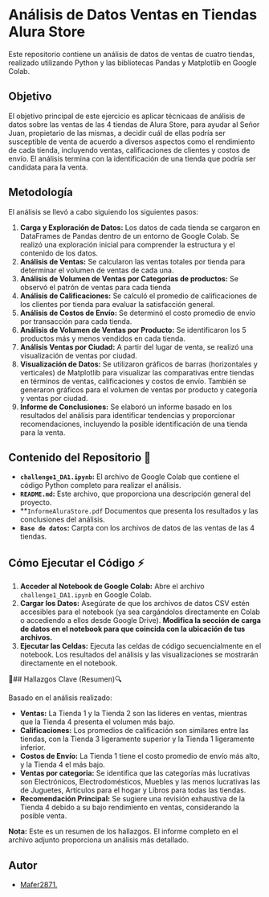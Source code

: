 # Análisis de Datos Ventas en Tiendas Alura Store

Este repositorio contiene un análisis de datos de ventas de cuatro tiendas, realizado utilizando Python y las bibliotecas Pandas y Matplotlib en Google Colab.

## Objetivo

El objetivo principal de este ejercicio es aplicar técnicaas de análisis de datos sobre las ventas de las 4 tiendas de Alura Store, para ayudar al Señor Juan, propietario de las mismas, a decidir cuál de ellas podría ser susceptible de venta de acuerdo a diversos aspectos como el rendimiento de cada tienda, incluyendo ventas, calificaciones de clientes y costos de envío. El análisis termina con la identificación de una tienda que podría ser candidata para la venta.

## Metodología

El análisis se llevó a cabo siguiendo los siguientes pasos:

1.  **Carga y Exploración de Datos:** Los datos de cada tienda se cargaron en DataFrames de Pandas dentro de un entorno de Google Colab. Se realizó una exploración inicial para comprender la estructura y el contenido de los datos.
2.  **Análisis de Ventas:** Se calcularon las ventas totales por tienda para determinar el volumen de ventas de cada una.
3.  **Análisis de Volumen de Ventas por Categorias de productos:** Se observó el patrón de ventas para cada tienda
4.  **Análisis de Calificaciones:** Se calculó el promedio de calificaciones de los clientes por tienda para evaluar la satisfacción general.
5.  **Análisis de Costos de Envío:** Se determinó el costo promedio de envío por transacción para cada tienda.
7.  **Análisis de Volumen de Ventas por Producto:** Se identificaron los 5 productos más y menos vendidos en cada tienda.
8.  **Análisis Ventas por Ciudad:** A partir del lugar de venta, se realizó una visualización de ventas por ciudad.
9.  **Visualización de Datos:** Se utilizaron gráficos de barras (horizontales y verticales) de Matplotlib para visualizar las comparativas entre tiendas en términos de ventas, calificaciones y costos de envío. También se generaron gráficos para el volumen de ventas por producto y categoría y ventas por ciudad.
10.  **Informe de Conclusiones:** Se elaboró un informe basado en los resultados del análisis para identificar tendencias y proporcionar recomendaciones, incluyendo la posible identificación de una tienda para la venta.

## Contenido del Repositorio :file_folder:

* **`challenge1_DA1.ipynb`:** El archivo de Google Colab que contiene el código Python completo para realizar el análisis. 
* **`README.md`:** Este archivo, que proporciona una descripción general del proyecto.
* **`InformeAluraStore.pdf` Documentos que presenta los resultados y las conclusiones del análisis.
* **`Base de datos`:** Carpta con los archivos de datos de las ventas de las 4 tiendas.

## Cómo Ejecutar el Código :zap:

1.  **Acceder al Notebook de Google Colab:** Abre el archivo `challenge1_DA1.ipynb` en Google Colab.
2.  **Cargar los Datos:** Asegúrate de que los archivos de datos CSV estén accesibles para el notebook (ya sea cargándolos directamente en Colab o accediendo a ellos desde Google Drive). **Modifica la sección de carga de datos en el notebook para que coincida con la ubicación de tus archivos.**
3.  **Ejecutar las Celdas:** Ejecuta las celdas de código secuencialmente en el notebook. Los resultados del análisis y las visualizaciones se mostrarán directamente en el notebook.

:mag_right:## Hallazgos Clave (Resumen):mag:

Basado en el análisis realizado:

* **Ventas:** La Tienda 1 y la Tienda 2 son las líderes en ventas, mientras que la Tienda 4 presenta el volumen más bajo.
* **Calificaciones:** Los promedios de calificación son similares entre las tiendas, con la Tienda 3 ligeramente superior y la Tienda 1 ligeramente inferior.
* **Costos de Envío:** La Tienda 1 tiene el costo promedio de envío más alto, y la Tienda 4 el más bajo.
* **Ventas por categoria:** Se identifica que las categorías más lucrativas son Electrónicos, Electrodomésticos, Muebles y las menos lucrativas las de Juguetes, Artículos para el hogar y Libros para todas las tiendas.
* **Recomendación Principal:** Se sugiere una revisión exhaustiva de la Tienda 4 debido a su bajo rendimiento en ventas, considerando la posible venta.

**Nota:** Este es un resumen de los hallazgos. El informe completo en el archivo adjunto proporciona un análisis más detallado.

## Autor

- [Mafer2871.](https://github.com/mafer2871)
